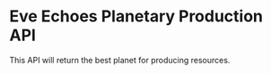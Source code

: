 # Eve Echoes Planetary Production API

This API will return the best planet for producing resources.
